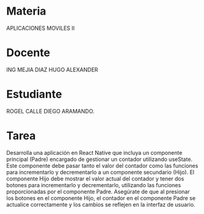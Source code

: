 # Materia
APLICACIONES MOVILES II

# Docente
ING MEJIA DIAZ HUGO ALEXANDER

# Estudiante
ROGEL CALLE DIEGO ARAMANDO.

# Tarea
Desarrolla una aplicación en React Native que incluya un componente principal (Padre) encargado de gestionar un contador utilizando useState. Este componente debe pasar tanto el valor del contador como las funciones para incrementarlo y decrementarlo a un componente secundario (Hijo). El componente Hijo debe mostrar el valor actual del contador y tener dos botones para incrementarlo y decrementarlo, utilizando las funciones proporcionadas por el componente Padre. Asegúrate de que al presionar los botones en el componente Hijo, el contador en el componente Padre se actualice correctamente y los cambios se reflejen en la interfaz de usuario.
